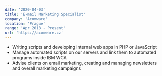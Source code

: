 ```yaml
---
date: '2020-04-03'
title: 'E-mail Marketing Specialist'
company: 'Acomware'
location: 'Prague'
range: 'Apr 2018 - Present'
url: 'https://acomware.cz'
---
```


- Writing scripts and developing internal web apps in PHP or JavaScript
- Manage automated scripts on our servers and link them to automated programs inside IBM WCA
- Advise clients on email marketing, creating and managing newsletters and overall marketing campaigns
